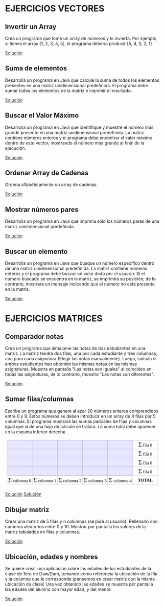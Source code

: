 # EJERCICIOS VECTORES
## Invertir un Array
Crea un programa que tome un array de números y lo invierta.
Por ejemplo, si tienes el array [1, 2, 3, 4, 5], el programa debería producir [5, 4, 3, 2, 1]

[Solución](solucionesPropuestosClase/InvertirArray.java)

## Suma de elementos
Desarrolla un programa en Java que calcule la suma de todos los elementos presentes en una matriz unidimensional predefinida. El programa debe sumar todos los elementos de la matriz e imprimir el resultado.

[Solución](solucionesPropuestosClase/SumaElementosArray.java)

## Buscar el Valor Máximo
Desarrolla un programa en Java que identifique y muestre el número más grande presente en una matriz unidimensional 
predefinida. La matriz contiene números enteros y el programa debe encontrar el valor máximo dentro de este vector, 
mostrando el número más grande al final de la ejecución.

[Solución](solucionesPropuestosClase/BuscaMaximoArray.java)

## Ordenar Array de Cadenas
Ordena alfabéticamente un array de cadenas.

[Solución](solucionesPropuestosClase/OrdenarArray.java)

## Mostrar números pares
Desarrolla un programa en Java que imprima solo los números pares de una matriz unidimensional predefinida.

[Solución](solucionesPropuestosClase/MuestraParesArray.java)

## Buscar un elemento
Desarrolla un programa en Java que busque un número específico dentro de una matriz unidimensional predefinida. La matriz contiene números enteros y el programa debe buscar un valor dado por el usuario. Si el número buscado se encuentra en la matriz, se imprimirá su posición; de lo contrario, mostrará un mensaje indicando que el número no está presente en la matriz.

[Solución](solucionesPropuestosClase/BuscaElementoArray.java)

# EJERCICIOS MATRICES

## Comparador notas
Crea un programa que almacene las notas de dos estudiantes en una matriz. La matriz tendrá dos filas, una por cada estudiante y tres columnas, una para cada asignatura (Elegir las notas manualmente). Luego, calcula si ambos estudiantes han obtenido las mismas notas en las mismas asignaturas. Muestra en pantalla "Las notas son iguales" si coinciden en todas las asignaturas, de lo contrario, muestra "Las notas son diferentes".

[Solución](solucionesPropuestosClase/ComparadorNotas.java)

## Sumar filas/columnas
Escribe un programa que genere al azar 20 números enteros comprendidos entre 0 y 9. Estos números se deben introducir en un array de 4 filas por 5 columnas.
El programa mostrará las sumas parciales de filas y columnas igual que si de una hoja de cálculo se tratara. La suma total debe aparecer en la esquina inferior derecha.

![sumatorio](images/sumatorio.png)

[Solución](solucionesPropuestosClase/SumaFilasColumnas.java)
[Solución](solucionesPropuestosClase/SumaFilasColumnas2.java)

## Dibujar matriz
Crear una matriz de 5 filas y n columnas (se pide al usuario).
Rellenarlo con números aleatorios entre 0 y 10.
Mostrar por pantalla los valores de la matriz tabulados en filas y columnas.

[Solución](solucionesPropuestosClase/DibujarMatriz.java)

## Ubicación, edades y nombres
Se quiere crear una aplicación sobre las edades de los estudiantes de la clase
de 1ero de Daw/Dam, tomando como referencia la ubicación de la fila y la columna que le corresponde (pensemos en crear matriz con la misma ubicación de clase)
Una vez obtenido las edades se muestra por pantalla las edades del alumno con mayor edad, y del menor.

[Solución](solucionesPropuestosClase/UbicacionesEdadesNombres.java)
